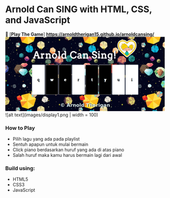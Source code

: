 # Arnold Can SING with HTML, CSS, and JavaScript


:musical_keyboard: [**Play The Game**] **https://arnoldtherigan15.github.io/arnoldcansing/**
![alt text](https://github.com/arnoldtherigan15/arnoldcansing/blob/master/images/Screenshot_2019-08-30%20Arnold%20Can%20Sing%20.png)
![alt text](images/display1.png | width = 100)

### How to Play
- Pilih lagu yang ada pada playlist
- Sentuh apapun untuk mulai bermain
- Click piano berdasarkan huruf yang ada di atas piano
- Salah huruf maka kamu harus bermain lagi dari awal



### Build using:
- HTML5
- CSS3
- JavaScript


